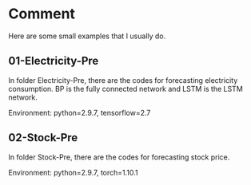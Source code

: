 # Comment

Here are some small examples that I usually do.

## 01-Electricity-Pre

In folder Electricity-Pre, there are the codes for forecasting electricity consumption. BP is the fully connected network and LSTM is the LSTM network.

Environment: python=2.9.7, tensorflow=2.7

## 02-Stock-Pre

In folder Stock-Pre, there are the codes for forecasting stock price.

Environment: python=2.9.7, torch=1.10.1
